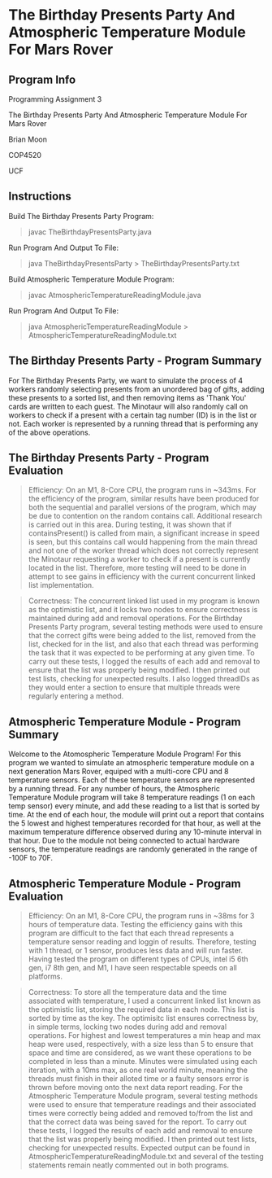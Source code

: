 # The Birthday Presents Party And Atmospheric Temperature Module For Mars Rover

## Program Info

Programming Assignment 3

The Birthday Presents Party And Atmospheric Temperature Module For Mars Rover

Brian Moon

COP4520

UCF

## Instructions

Build The Birthday Presents Party Program:

> javac TheBirthdayPresentsParty.java

Run Program And Output To File:

> java TheBirthdayPresentsParty > TheBirthdayPresentsParty.txt

Build Atmospheric Temperature Module Program:

> javac AtmosphericTemperatureReadingModule.java

Run Program And Output To File:

> java AtmosphericTemperatureReadingModule > AtmosphericTemperatureReadingModule.txt

## The Birthday Presents Party - Program Summary

For The Birthday Presents Party, we want to simulate the process of 4 workers randomly selecting presents from an unordered bag of gifts, adding these presents to a sorted list, and then removing items as 'Thank You' cards are written to each guest. The Minotaur will also randomly call on workers to check if a present with a certain tag number (ID) is in the list or not. Each worker is represented by a running thread that is performing any of the above operations.

## The Birthday Presents Party - Program Evaluation

> Efficiency: On an M1, 8-Core CPU, the program runs in ~343ms. For the efficiency of the program, similar results have been produced for both the sequential and parallel versions of the program, which may be due to contention on the random contains call. Additional research is carried out in this area. During testing, it was shown that if containsPresent() is called from main, a significant increase in speed is seen, but this contains call would happening from the main thread and not one of the worker thread which does not correctly represent the Minotaur requesting a worker to check if a present is currently located in the list. Therefore, more testing will need to be done in attempt to see gains in efficiency with the current concurrent linked list implementation.

> Correctness: The concurrent linked list used in my program is known as the optimistic list, and it locks two nodes to ensure correctness is maintained during add and removal operations. For the Birthday Presents Party program, several testing methods were used to ensure that the correct gifts were being added to the list, removed from the list, checked for in the list, and also that each thread was performing the task that it was expected to be performing at any given time. To carry out these tests, I logged the results of each add and removal to ensure that the list was properly being modified. I then printed out test lists, checking for unexpected results. I also logged threadIDs as they would enter a section to ensure that multiple threads were regularly entering a method.

## Atmospheric Temperature Module - Program Summary

Welcome to the Atomospheric Temperature Module Program! For this program we wanted to simulate an atmospheric temperature module on a next generation Mars Rover, equiped with a multi-core CPU and 8 temperature sensors. Each of these temperature sensors are represented by a running thread. For any number of hours, the Atmospheric Temperature Module program will take 8 temperature readings (1 on each temp sensor) every minute, and add these reading to a list that is sorted by time. At the end of each hour, the module will print out a report that contains the 5 lowest and highest temperatures recorded for that hour, as well at the maximum temperature difference observed during any 10-minute interval in that hour. Due to the module not being connected to actual hardware sensors, the temperature readings are randomly generated in the range of -100F to 70F.

## Atmospheric Temperature Module - Program Evaluation

> Efficiency: On an M1, 8-Core CPU, the program runs in ~38ms for 3 hours of temperature data. Testing the efficiency gains with this program are difficult to the fact that each thread represents a temperature sensor reading and loggin of results. Therefore, testing with 1 thread, or 1 sensor, produces less data and will run faster. Having tested the program on different types of CPUs, intel i5 6th gen, i7 8th gen, and M1, I have seen respectable speeds on all platforms.

> Correctness: To store all the temperature data and the time associated with temperature, I used a concurrent linked list known as the optimistic list, storing the required data in each node. This list is sorted by time as the key. The optimisitc list ensures correctness by, in simple terms, locking two nodes during add and removal operations. For highest and lowest temperatures a min heap and max heap were used, respectively, with a size less than 5 to ensure that space and time are considered, as we want these operations to be completed in less than a minute. Minutes were simulated using each iteration, with a 10ms max, as one real world minute, meaning the threads must finish in their alloted time or a faulty sensors error is thrown before moving onto the next data report reading. For the Atmospheric Temperature Module program, several testing methods were used to ensure that temperature readings and their associated times were correctly being added and removed to/from the list and that the correct data was being saved for the report. To carry out these tests, I logged the results of each add and removal to ensure that the list was properly being modified. I then printed out test lists, checking for unexpected results. Expected output can be found in AtmosphericTemperatureReadingModule.txt and several of the testing statements remain neatly commented out in both programs.
